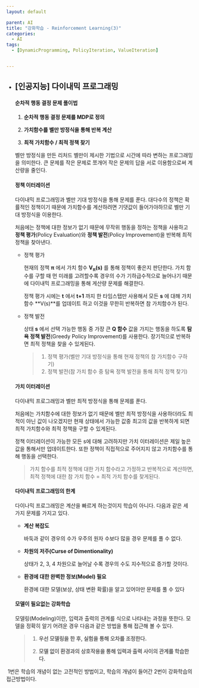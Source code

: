 ```yaml
---
layout: default

parent: AI
title: "강화학습 - Reinforcement Learning(3)"
categories:
  - AI
tags:
  - [DynamicProgramming, PolicyIteration, ValueIteration]


---
```


- ## [인공지능] 다이내믹 프로그래밍

  #### 순차적 행동 결정 문제 풀이법

  1. **순차적 행동 결정 문제를 MDP로 정의**

  2. **가치함수를 벨만 방정식을 통해 반복 계산**

  3. **최적 가치함수 / 최적 정책 찾기**

  

   벨만 방정식을 만든 리처드 벨만이 제시한 기법으로 시간에 따라 변하는 프로그래밍을 의미한다. 큰 문제를 작은 문제로 쪼개어 작은 문제의 답을 서로 이용함으로써 계산량을 줄인다.

  

  #### 정책 이터레이션

   다이내믹 프로그래밍과 벨만 기대 방정식을 통해 문제를 푼다. 대다수의 정책은 확률적인 정책이기 때문에 가치함수를 계산하려면 기댓값이 들어가야하므로 벨만 기대 방정식을 이용한다.

   처음에는 정책에 대한 정보가 없기 때문에 무작위 행동을 정하는 정책을 사용하고 **정책 평가**(Policy Evaluation)와 **정책 발전**(Policy Improvement)을 반복해 최적 정책을 찾아낸다.

  - 정책 평가

    현재의 정책 **π** 에서 가치 함수 **V<sub>π</sub>(s)** 를 통해 정책이 좋은지 판단한다. 가치 함수를 구할 때 먼 미래를 고려할수록 경우의 수가 기하급수적으로 늘어나기 때문에 다이내믹 프로그래밍을 통해 게산량 문제를 해결한다.

    정책 평가 시에는 **t** 에서 **t+1** 까지 한 타임스탭만 사용해서 모든 **s** 에 대해 가치함수 **V(s)**를 업데이트 하고 이것을 무한히 반복하면 참 가치함수가 된다.

  - 정책 발전

    상태 **s** 에서 선택 가능한 행동 중 가장 큰 **Q 함수** 값을 가지는 행동을 하도록 **탐욕 정책 발전**(Greedy Policy Improvement)를 사용한다. 장기적으로 반복하면 최적 정책을 찾을 수 있게된다.

    > 1. 정책 평가(벨만 기대 방정식을 통해 현재 정책의 참 가치함수 구하기) 
    > 2. 정책 발전(참 가치 함수 중 탐욕 정책 발전을 통해 최적 정책 찾기)

  

  #### 가치 이터레이션

  다이내믹 프로그래밍과 벨만 최적 방정식을 통해 문제를 푼다.

     처음에는 가치함수에 대한 정보가 없기 때문에 벨만 최적 방정식을 사용하더라도 최적이 아닌 값이 나오겠지만 현재 상태에서 가능한 값중 최고의 값을 반복하게 되면 최적 가치함수와 최적 정책을 구할 수 있게된다.

    정책 이터레이션이 가능한 모든 s에 대해 고려하지만 가치 이터레이션은 제일 높은 값을 통해서만 업데이트한다. 또한 정책이 직접적으로 주어지지 않고 가치함수를 통해 행동을 선택한다.

  > 가치 함수를 최적 정책에 대한 가치 함수라고 가정하고 반복적으로 계산하면, 최적 정책에 대한 참 가치 함수 = 최적 가치 함수를 찾게된다.

  ####   다이내믹 프로그래밍의 한계

    다이나믹 프로그래밍은 계산을 빠르게 하는것이지 학습이 아니다. 다음과 같은 세 가지 문제를 가지고 있다.

    - **계산 복잡도**

      바둑과 같이 경우의 수가 우주의 원자 수보다 많을 경우 문제를 풀 수 없다.

    - **차원의 저주(Curse of Dimentionality)**

      상태가 2, 3, 4 차원으로 늘어날 수록 경우의  수도 지수적으로 증가할 것이다.

    - **환경에 대한 완벽한 정보(Model) 필요**

      환경에 대한 모델(보상, 상태 변환 확률)을 알고 있어야만 문제를 풀 수 있다

  

  #### 모델이 필요없는 강화학습

     모델링(Modeling)이란, 입력과 출력의 관계를 식으로 나타내는 과정을 뜻한다. 모델을 정확히 알기 어려운 경우 다음과 같은 방법을 통해 접근해 볼 수 있다.
  > 1. **우선 모델링을 한 후, 실험을 통해 오차를 조정한다.**
  >
  > 2. **모델 없이 환경과의 상호작용을 통해 입력과 출력 사이의 관계를 학습한다.** 
  

​    	1번은 학습의 개념이 없는 고전적인 방법이고, 학습의 개념이 들어간 2번이 강화학습의 접근방법이다.
